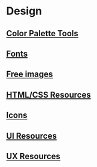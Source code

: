 # Design

## [Color Palette Tools](color-tools.md)
## [Fonts](fonts.md)
## [Free images](free-images.md)
## [HTML/CSS Resources](html-css.md)
## [Icons](icons.md)
## [UI Resources](ui.md)
## [UX Resources](ux.md)